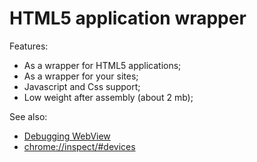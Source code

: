 
# HTML5 application wrapper

Features:
* As a wrapper for HTML5 applications;
* As a wrapper for your sites;
* Javascript and Css support;
* Low weight after assembly (about 2 mb);

See also:
* [Debugging WebView](https://developers.google.com/web/tools/chrome-devtools/remote-debugging/webviews)
* [chrome://inspect/#devices](chrome://inspect/#devices)
